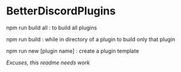 # BetterDiscordPlugins

npm run build all : to build all plugins

npm run build : while in directory of a plugin to build only that plugin

npm run new [plugin name] : create a plugin template

*Excuses, this readme needs work*